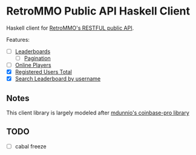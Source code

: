 # RetroMMO Public API Haskell Client

Haskell client for [RetroMMO's RESTFUL public API](https://github.com/retro-mmo-com/api-docs).

Features:

- [ ] [Leaderboards](https://play.retro-mmo.com/leaderboards.json)
    - [ ] [Pagination](https://play.retro-mmo.com/leaderboards.json?page=2)
- [ ] [Online Players](https://play.retro-mmo.com/players.json)
- [x] [Registered Users Total](https://play.retro-mmo.com/registered-users.json)
- [x] [Search Leaderboard by username](https://play.retro-mmo.com/users/Evan.json)

## Notes

This client library is largely modeled after [mdunnio's coinbase-pro library](https://github.com/mdunnio/coinbase-pro)

## TODO

- [ ] cabal freeze
